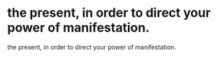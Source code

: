 # the present, in order to direct your power of manifestation.

the present, in order to direct your power of manifestation.